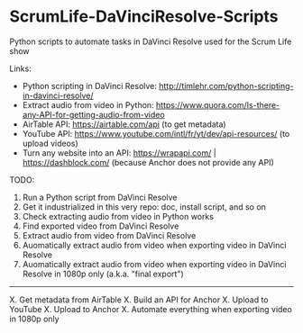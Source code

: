 # ScrumLife-DaVinciResolve-Scripts
Python scripts to automate tasks in DaVinci Resolve used for the Scrum Life show

Links:
- Python scripting in DaVinci Resolve: http://timlehr.com/python-scripting-in-davinci-resolve/
- Extract audio from video in Python: https://www.quora.com/Is-there-any-API-for-getting-audio-from-video
- AirTable API: https://airtable.com/api (to get metadata)
- YouTube API: https://www.youtube.com/intl/fr/yt/dev/api-resources/ (to upload videos)
- Turn any website into an API: https://wrapapi.com/ | https://dashblock.com/ (because Anchor does not provide any API)

TODO:
1. Run a Python script from DaVinci Resolve
2. Get it industrialized in this very repo: doc, install script, and so on
3. Check extracting audio from video in Python works
4. Find exported video from DaVinci Resolve
5. Extract audio from video from DaVinci Resolve
6. Auomatically extract audio from video when exporting video in DaVinci Resolve
7. Auomatically extract audio from video when exporting video in DaVinci Resolve in 1080p only (a.k.a. "final export")
---
X. Get metadata from AirTable
X. Build an API for Anchor
X. Upload to YouTube
X. Upload to Anchor
X. Automate everything when exporting video in 1080p only
